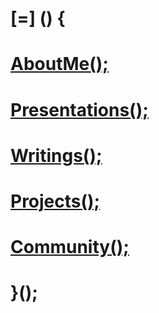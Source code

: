 # \[=\] () {
# [AboutMe();](about/me.html)
# [Presentations();](presentations/list.html)
# [Writings();](blog/list.html)
# [Projects();](projects/list.html)
# [Community();](community/list.html)
# }();
